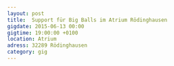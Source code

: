 ```yaml
---
layout: post
title:  Support für Big Balls im Atrium Rödinghausen
gigdate: 2015-06-13 00:00
gigtime: 19:00:00 +0100
location: Atrium
adress: 32289 Rödinghausen
category: gig
---
```


